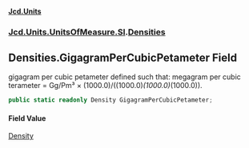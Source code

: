 #### [Jcd.Units](index.md 'index')
### [Jcd.Units.UnitsOfMeasure.SI](Jcd.Units.UnitsOfMeasure.SI.md 'Jcd.Units.UnitsOfMeasure.SI').[Densities](Densities.md 'Jcd.Units.UnitsOfMeasure.SI.Densities')

## Densities.GigagramPerCubicPetameter Field

gigagram per cubic petameter defined such that: megagram per cubic terameter = Gg/Pm³ × (1000.0)/((1000.0)*(1000.0)*(1000.0)).

```csharp
public static readonly Density GigagramPerCubicPetameter;
```

#### Field Value
[Density](Density.md 'Jcd.Units.UnitTypes.Density')